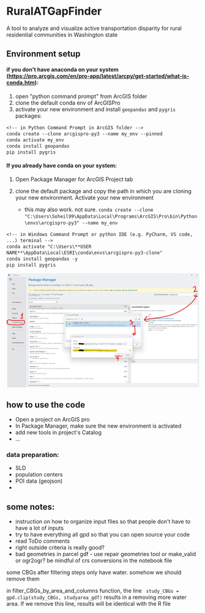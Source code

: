 # RuralATGapFinder
A tool to analyze and visualize active transportation disparity for rural residential communities in Washington state

## Environment setup
#### if you don't have anaconda on your system (https://pro.arcgis.com/en/pro-app/latest/arcpy/get-started/what-is-conda.htm):
1. open "python command prompt" from ArcGIS folder
2. clone the default conda env of ArcGISPro
3. activate your new environment and install `geopandas` and `pygris` packages: 
```angular2html
<!-- in Python Command Prompt in ArcGIS folder -->
conda create --clone arcgispro-py3 --name my_env --pinned
conda activate my_env
conda install geopandas 
pip install pygris
```

#### If you already have conda on your system: 
1. Open Package Manager for ArcGIS Project tab
2. clone the default package and copy the path in which you are cloning your new environment. 
Activate your new environment
   
   - this may also work. not sure. `conda create --clone "C:\Users\Soheil99\AppData\Local\Programs\ArcGIS\Pro\bin\Python\envs\arcgispro-py3" --name my_env`
```angular2html
<!-- in Windows Command Prompt or python IDE (e.g. PyCharm, VS code, ...) terminal -->
conda activate "C:\Users\**USER NAME**\AppData\Local\ESRI\conda\envs\arcgispro-py3-clone"
conda install geopandas -y
pip install pygris
```

<img src="./assets/Screenshot.png" alt="Screenshot of the cloning process" width="700">


## how to use the code
- Open  a project on ArcGIS pro
- In Package Manager, make sure the new environment is activated
- add new tools in project's Catalog
- ...

### data preparation:
- SLD 
- population centers
- POI data (geojson)
- 

## some notes:
- instruction on how to organize input files so that people don't have to have a lot of inputs
- try to have everything all gpd so that you can open source your code
- read ToDo comments
- right outside criteria is really good? 
- bad geometries in parcel gdf - use repair geometries tool or make_valid or ogr2ogr?
be mindful of crs conversions in the notebook file

some CBGs after filtering steps only have water. somehow we should remove them

in filter_CBGs_by_area_and_columns function, the line `
    study_CBGs = gpd.clip(study_CBGs, studyarea_gdf)` results in a removing more water area. If we remove this line,
results will be identical with the R file